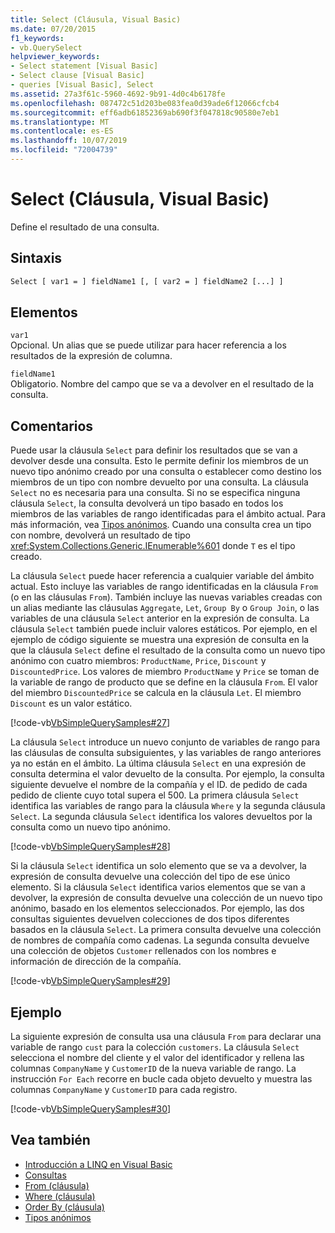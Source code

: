 ```yaml
---
title: Select (Cláusula, Visual Basic)
ms.date: 07/20/2015
f1_keywords:
- vb.QuerySelect
helpviewer_keywords:
- Select statement [Visual Basic]
- Select clause [Visual Basic]
- queries [Visual Basic], Select
ms.assetid: 27a3f61c-5960-4692-9b91-4d0c4b6178fe
ms.openlocfilehash: 087472c51d203be083fea0d39ade6f12066cfcb4
ms.sourcegitcommit: eff6adb61852369ab690f3f047818c90580e7eb1
ms.translationtype: MT
ms.contentlocale: es-ES
ms.lasthandoff: 10/07/2019
ms.locfileid: "72004739"
---
```

# <a name="select-clause-visual-basic"></a>Select (Cláusula, Visual Basic)
Define el resultado de una consulta.  
  
## <a name="syntax"></a>Sintaxis  
  
```vb  
Select [ var1 = ] fieldName1 [, [ var2 = ] fieldName2 [...] ]  
```  
  
## <a name="parts"></a>Elementos  
 `var1`  
 Opcional. Un alias que se puede utilizar para hacer referencia a los resultados de la expresión de columna.  
  
 `fieldName1`  
 Obligatorio. Nombre del campo que se va a devolver en el resultado de la consulta.  
  
## <a name="remarks"></a>Comentarios  
 Puede usar la cláusula `Select` para definir los resultados que se van a devolver desde una consulta. Esto le permite definir los miembros de un nuevo tipo anónimo creado por una consulta o establecer como destino los miembros de un tipo con nombre devuelto por una consulta. La cláusula `Select` no es necesaria para una consulta. Si no se especifica ninguna cláusula `Select`, la consulta devolverá un tipo basado en todos los miembros de las variables de rango identificadas para el ámbito actual. Para más información, vea [Tipos anónimos](../../../visual-basic/programming-guide/language-features/objects-and-classes/anonymous-types.md). Cuando una consulta crea un tipo con nombre, devolverá un resultado de tipo <xref:System.Collections.Generic.IEnumerable%601> donde `T` es el tipo creado.  
  
 La cláusula `Select` puede hacer referencia a cualquier variable del ámbito actual. Esto incluye las variables de rango identificadas en la cláusula `From` (o en las cláusulas `From`). También incluye las nuevas variables creadas con un alias mediante las cláusulas `Aggregate`, `Let`, `Group By` o `Group Join`, o las variables de una cláusula `Select` anterior en la expresión de consulta. La cláusula `Select` también puede incluir valores estáticos. Por ejemplo, en el ejemplo de código siguiente se muestra una expresión de consulta en la que la cláusula `Select` define el resultado de la consulta como un nuevo tipo anónimo con cuatro miembros: `ProductName`, `Price`, `Discount` y `DiscountedPrice`. Los valores de miembro `ProductName` y `Price` se toman de la variable de rango de producto que se define en la cláusula `From`. El valor del miembro `DiscountedPrice` se calcula en la cláusula `Let`. El miembro `Discount` es un valor estático.  
  
 [!code-vb[VbSimpleQuerySamples#27](~/samples/snippets/visualbasic/VS_Snippets_VBCSharp/VbSimpleQuerySamples/VB/QuerySamples1.vb#27)]  
  
 La cláusula `Select` introduce un nuevo conjunto de variables de rango para las cláusulas de consulta subsiguientes, y las variables de rango anteriores ya no están en el ámbito. La última cláusula `Select` en una expresión de consulta determina el valor devuelto de la consulta. Por ejemplo, la consulta siguiente devuelve el nombre de la compañía y el ID. de pedido de cada pedido de cliente cuyo total supera el 500. La primera cláusula `Select` identifica las variables de rango para la cláusula `Where` y la segunda cláusula `Select`. La segunda cláusula `Select` identifica los valores devueltos por la consulta como un nuevo tipo anónimo.  
  
 [!code-vb[VbSimpleQuerySamples#28](~/samples/snippets/visualbasic/VS_Snippets_VBCSharp/VbSimpleQuerySamples/VB/QuerySamples1.vb#28)]  
  
 Si la cláusula `Select` identifica un solo elemento que se va a devolver, la expresión de consulta devuelve una colección del tipo de ese único elemento. Si la cláusula `Select` identifica varios elementos que se van a devolver, la expresión de consulta devuelve una colección de un nuevo tipo anónimo, basado en los elementos seleccionados. Por ejemplo, las dos consultas siguientes devuelven colecciones de dos tipos diferentes basados en la cláusula `Select`. La primera consulta devuelve una colección de nombres de compañía como cadenas. La segunda consulta devuelve una colección de objetos `Customer` rellenados con los nombres e información de dirección de la compañía.  
  
 [!code-vb[VbSimpleQuerySamples#29](~/samples/snippets/visualbasic/VS_Snippets_VBCSharp/VbSimpleQuerySamples/VB/QuerySamples1.vb#29)]  
  
## <a name="example"></a>Ejemplo  
 La siguiente expresión de consulta usa una cláusula `From` para declarar una variable de rango `cust` para la colección `customers`. La cláusula `Select` selecciona el nombre del cliente y el valor del identificador y rellena las columnas `CompanyName` y `CustomerID` de la nueva variable de rango. La instrucción `For Each` recorre en bucle cada objeto devuelto y muestra las columnas `CompanyName` y `CustomerID` para cada registro.  
  
 [!code-vb[VbSimpleQuerySamples#30](~/samples/snippets/visualbasic/VS_Snippets_VBCSharp/VbSimpleQuerySamples/VB/QuerySamples1.vb#30)]  
  
## <a name="see-also"></a>Vea también

- [Introducción a LINQ en Visual Basic](../../../visual-basic/programming-guide/language-features/linq/introduction-to-linq.md)
- [Consultas](../../../visual-basic/language-reference/queries/index.md)
- [From (cláusula)](../../../visual-basic/language-reference/queries/from-clause.md)
- [Where (cláusula)](../../../visual-basic/language-reference/queries/where-clause.md)
- [Order By (cláusula)](../../../visual-basic/language-reference/queries/order-by-clause.md)
- [Tipos anónimos](../../../visual-basic/programming-guide/language-features/objects-and-classes/anonymous-types.md)
